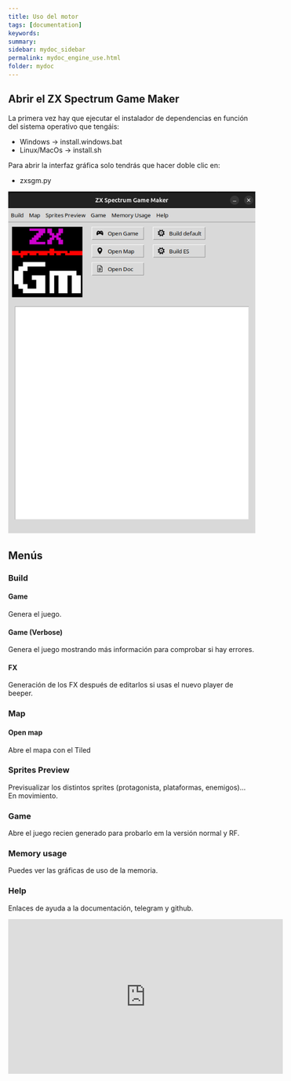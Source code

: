 ```yaml
---
title: Uso del motor
tags: [documentation]
keywords:
summary: 
sidebar: mydoc_sidebar
permalink: mydoc_engine_use.html
folder: mydoc
---
```


## Abrir el ZX Spectrum Game Maker

La primera vez hay que ejecutar el instalador de dependencias en función del sistema operativo que tengáis:
* Windows -> install.windows.bat
* Linux/MacOs -> install.sh

Para abrir la interfaz gráfica solo tendrás que hacer doble clic en:
* zxsgm.py

![](images/engine_ui.png)

## Menús

### Build
#### Game
Genera el juego.
#### Game (Verbose)
Genera el juego mostrando más información para comprobar si hay errores.
#### FX
Generación de los FX después de editarlos si usas el nuevo player de beeper.
### Map
#### Open map
Abre el mapa con el Tiled
### Sprites Preview
Previsualizar los distintos sprites (protagonista, plataformas, enemigos)... En movimiento.
### Game
Abre el juego recien generado para probarlo em la versión normal y RF.
### Memory usage
Puedes ver las gráficas de uso de la memoria.
### Help
Enlaces de ayuda a la documentación, telegram y github.

<iframe width="560" height="315" src="https://www.youtube.com/embed/IPcWkfDhON8?si=hdQW7qwJbqtnqWj_" title="Interfaz gráfica" frameborder="0" allow="accelerometer; autoplay; clipboard-write; encrypted-media; gyroscope; picture-in-picture; web-share" referrerpolicy="strict-origin-when-cross-origin" allowfullscreen></iframe>
